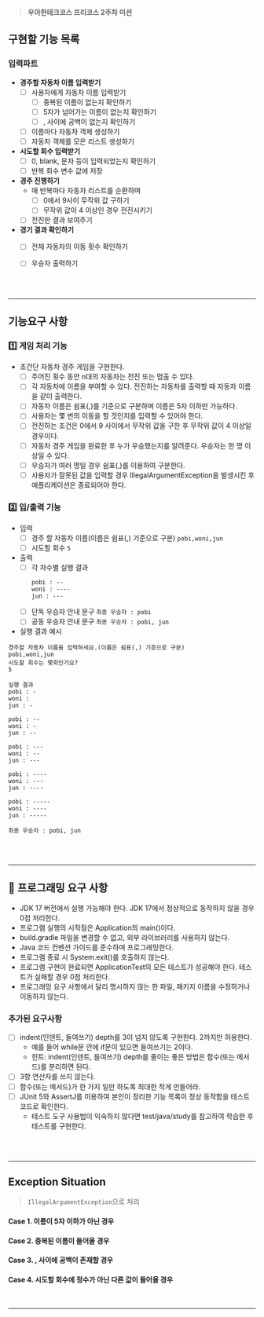 > **우아한테크코스 프리코스 2주차 미션**
## 구현할 기능 목록
### 입력파트
- **경주할 자동차 이름 입력받기**
  - [ ] 사용자에게 자동차 이름 입력받기
    - [ ] 중복된 이름이 없는지 확인하기
    - [ ] 5자가 넘어가는 이름이 없는지 확인하기
    - [ ] , 사이에 공백이 없는지 확인하기
  - [ ] 이름마다 자동차 객체 생성하기
  - [ ] 자동차 객체를 모은 리스트 생성하기

- **시도할 회수 입력받기**
  - [ ] 0, blank, 문자 등이 입력되었는지 확인하기
  - [ ] 반복 회수 변수 값에 저장

- **경주 진행하기**
  - 매 반복마다 자동차 리스트를 순환하며
    - [ ] 0에서 9사이 무작위 값 구하기
    - [ ] 무작위 값이 4 이상인 경우 전진시키기
  - [ ] 전진한 결과 보여주기

- **경기 결과 확인하기**
  - [ ] 전체 자동차의 이동 횟수 확인하기
  - [ ] 우승자 출력하기


<br/>
<br/>

---
## 기능요구 사항
### 1️⃣ 게임 처리 기능
- 초간단 자동차 경주 게임을 구현한다.
    - [ ] 주어진 횟수 동안 n대의 자동차는 전진 또는 멈출 수 있다.
    - [ ] 각 자동차에 이름을 부여할 수 있다. 전진하는 자동차를 출력할 때 자동차 이름을 같이 출력한다.
    - [ ] 자동차 이름은 쉼표(,)를 기준으로 구분하며 이름은 5자 이하만 가능하다.
    - [ ] 사용자는 몇 번의 이동을 할 것인지를 입력할 수 있어야 한다.
    - [ ] 전진하는 조건은 0에서 9 사이에서 무작위 값을 구한 후 무작위 값이 4 이상일 경우이다.
    - [ ] 자동차 경주 게임을 완료한 후 누가 우승했는지를 알려준다. 우승자는 한 명 이상일 수 있다.
    - [ ] 우승자가 여러 명일 경우 쉼표(,)를 이용하여 구분한다.
    - [ ] 사용자가 잘못된 값을 입력할 경우 IllegalArgumentException을 발생시킨 후 애플리케이션은 종료되어야 한다.

### 2️⃣ 입/출력 기능
- 입력
  - [ ] 경주 할 자동차 이름(이름은 쉼표(,) 기준으로 구분) `pobi,woni,jun`
  - [ ] 시도할 회수 `5`
- 출력
    - [ ] 각 차수별 실행 결과 
      ```
      pobi : --
      woni : ----
      jun : ---
      ```
    - [ ] 단독 우승자 안내 문구 `최종 우승자 : pobi`
    - [ ] 공동 우승자 안내 문구 `최종 우승자 : pobi, jun`

- 실행 결과 예시
```
경주할 자동차 이름을 입력하세요.(이름은 쉼표(,) 기준으로 구분)
pobi,woni,jun
시도할 회수는 몇회인가요?
5

실행 결과
pobi : -
woni : 
jun : -

pobi : --
woni : -
jun : --

pobi : ---
woni : --
jun : ---

pobi : ----
woni : ---
jun : ----

pobi : -----
woni : ----
jun : -----

최종 우승자 : pobi, jun

```

<br/>
<br/>

---
## 🎯 프로그래밍 요구 사항
- JDK 17 버전에서 실행 가능해야 한다. JDK 17에서 정상적으로 동작하지 않을 경우 0점 처리한다.
- 프로그램 실행의 시작점은 Application의 main()이다.
- build.gradle 파일을 변경할 수 없고, 외부 라이브러리를 사용하지 않는다.
- Java 코드 컨벤션 가이드를 준수하며 프로그래밍한다.
- 프로그램 종료 시 System.exit()를 호출하지 않는다.
- 프로그램 구현이 완료되면 ApplicationTest의 모든 테스트가 성공해야 한다. 테스트가 실패할 경우 0점 처리한다.
- 프로그래밍 요구 사항에서 달리 명시하지 않는 한 파일, 패키지 이름을 수정하거나 이동하지 않는다.

### 추가된 요구사항
- [ ] indent(인덴트, 들여쓰기) depth를 3이 넘지 않도록 구현한다. 2까지만 허용한다.
  - 예를 들어 while문 안에 if문이 있으면 들여쓰기는 2이다.
  - 힌트: indent(인덴트, 들여쓰기) depth를 줄이는 좋은 방법은 함수(또는 메서드)를 분리하면 된다.
- [ ] 3항 연산자를 쓰지 않는다.
- [ ] 함수(또는 메서드)가 한 가지 일만 하도록 최대한 작게 만들어라.
- [ ] JUnit 5와 AssertJ를 이용하여 본인이 정리한 기능 목록이 정상 동작함을 테스트 코드로 확인한다.
  - 테스트 도구 사용법이 익숙하지 않다면 test/java/study를 참고하여 학습한 후 테스트를 구현한다.

<br/>
<br/>

---
## Exception Situation
> `IllegalArgumentException`으로 처리 
#### Case 1. 이름이 5자 이하가 아닌 경우

#### Case 2. 중복된 이름이 들어올 경우

#### Case 3. , 사이에 공백이 존재할 경우

#### Case 4. 시도할 회수에 정수가 아닌 다른 값이 들어올 경우

<br/>


---
